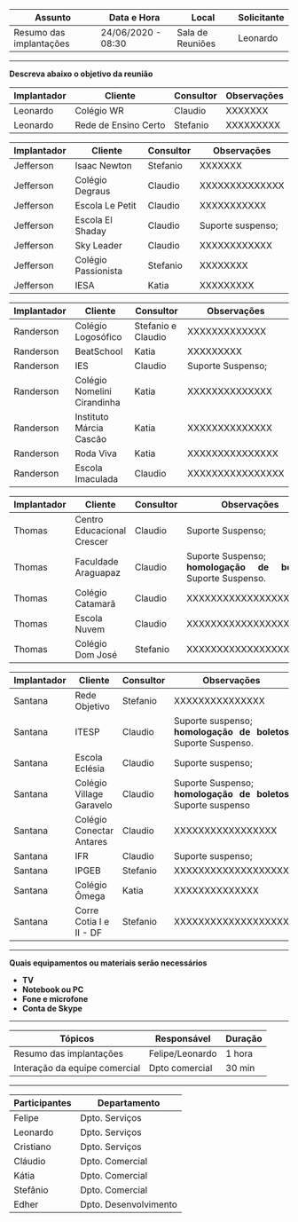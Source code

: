 | **Assunto** | **Data e Hora** | **Local** | **Solicitante** |
| ----------- | --------------- | --------- | --------------- | 
| Resumo das implantações | 24/06/2020 - 08:30 | Sala de Reuniões | Leonardo | 

----
**Descreva abaixo o objetivo da reunião**



|**Implantador** | **Cliente** | **Consultor** | **Observações** |
|----------------| ----------- | --------------- | ----------- |
|Leonardo| Colégio WR | Claudio | <div align= "justify"> XXXXXXX </div>|
|Leonardo|Rede de Ensino Certo | Stefanio | <div align= "justify"> XXXXXXXXX </div>|

|**Implantador** | **Cliente** | **Consultor** | **Observações** |
|----------------| ----------- | --------------- | ----------- |
| Jefferson | Isaac Newton | Stefanio | <div align= "justify"> XXXXXXX </div>|
| Jefferson | Colégio Degraus | Claudio | <div align= "justify"> XXXXXXXXXXXXXX </div>|
| Jefferson | Escola Le Petit | Claudio | <div align= "justify"> XXXXXXXXXXX </div>|
| Jefferson | Escola El Shaday | Claudio | <div align= "justify"> Suporte suspenso; </div>|
| Jefferson | Sky Leader | Claudio | <div align= "justify"> XXXXXXXXXXXX </div>|
| Jefferson | Colégio Passionista | Stefanio | <div align= "justify"> XXXXXXXX </div>|
| Jefferson | IESA | Katia | <div align= "justify"> XXXXXXXXX </div>|

|**Implantador** | **Cliente** | **Consultor** | **Observações** |
|----------------| ----------- | --------------- | ----------- |
| Randerson | Colégio Logosófico | Stefanio e Claudio | <div align= "justify"> XXXXXXXXXXXXX  </div>|
| Randerson | BeatSchool | Katia | <div align= "justify"> XXXXXXXXX </div>|
| Randerson | IES | Claudio | <div align= "justify"> Suporte Suspenso;  </div>|
| Randerson | Colégio Nomelini Cirandinha | Katia | <div align= "justify"> XXXXXXXXXXXXXX </div>|
| Randerson | Instituto Márcia Cascão | Katia | <div align= "justify"> XXXXXXXXXXXXXX </div>|
| Randerson | Roda Viva | Katia | <div align= "justify"> XXXXXXXXXXXXXXX </div>|
| Randerson | Escola Imaculada | Claudio | <div align= "justify"> XXXXXXXXXXXXXXXX </div>|

|**Implantador** | **Cliente** | **Consultor** | **Observações** |
|----------------| ----------- | --------------- | ----------- |
| Thomas | Centro Educacional Crescer | Claudio | <div align= "justify"> Suporte Suspenso; </div>|
| Thomas | Faculdade Araguapaz | Claudio | <div align= "justify"> Suporte Suspenso; <br> **homologação de boletos** Suporte Suspenso. </div>|
| Thomas | Colégio Catamarã | Claudio | <div align= "justify"> XXXXXXXXXXXXXXXXXXXXX </div>|
| Thomas | Escola Nuvem | Claudio | <div align= "justify"> XXXXXXXXXXXXXXXXXXX </div>|
| Thomas | Colégio Dom José | Stefanio | <div align= "justify"> XXXXXXXXXXXXXXXXXXX </div>|

|**Implantador** | **Cliente** | **Consultor** | **Observações** |
|----------------| ----------- | --------------- | ----------- |
|Santana| Rede Objetivo | Stefanio | <div align= "justify"> XXXXXXXXXXXXXXX </div>|
|Santana| ITESP | Claudio | <div align= "justify"> Suporte suspenso; <br> **homologação de boletos** Suporte Suspenso. </div>|
|Santana| Escola Eclésia | Claudio | <div align= "justify"> Suporte suspenso; </div>|
|Santana| Colégio Village Garavelo | Claudio | <div align= "justify"> Suporte Suspenso;<br> **homologação de boletos** Suporte suspenso </div>|
|Santana| Colégio Conectar Antares| Claudio | <div align= "justify"> XXXXXXXXXXXXXXXXX </div>|
|Santana| IFR | Claudio | <div align= "justify"> Suporte suspenso; </div>|
|Santana| IPGEB | Stefanio | <div align= "justify"> XXXXXXXXXXXXXXXXXXX </div>|
|Santana| Colégio Ômega | Katia | <div align= "justify"> XXXXXXXXXXXXXX </div>|
|Santana| Corre Cotia I e II - DF  | Stefanio | <div align= "justify"> XXXXXXXXXXXXXXXXXXX </div>|

--------
**Quais equipamentos ou materiais serão necessários**
* **TV**
* **Notebook ou PC**
* **Fone e microfone** 
* **Conta de Skype**

----
| **Tópicos** | **Responsável** | **Duração** |
| ----------- | --------------- | ----------- |
| Resumo das implantações | Felipe/Leonardo | 1 hora |
| Interação da equipe comercial | Dpto comercial | 30 min |  

----
| **Participantes** | **Departamento** |
| ----------------- | ---------------- |
| Felipe | Dpto. Serviços | 
| Leonardo | Dpto. Serviços |
| Cristiano | Dpto. Serviços |
| Cláudio | Dpto. Comercial |
| Kátia | Dpto. Comercial |
| Stefânio | Dpto. Comercial |
| Edher | Dpto. Desenvolvimento |
